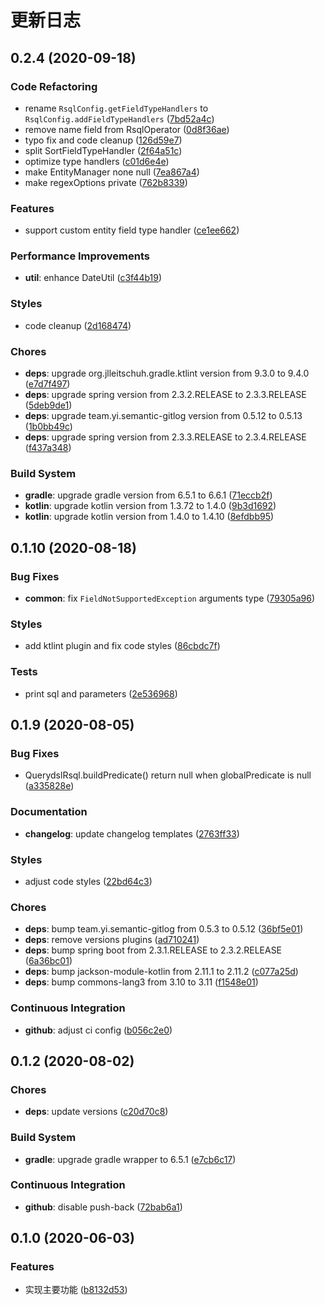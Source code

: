 # 更新日志

## 0.2.4 (2020-09-18)

### Code Refactoring

- rename `RsqlConfig.getFieldTypeHandlers` to `RsqlConfig.addFieldTypeHandlers` ([7bd52a4c](https://github.com/ymind/rsql-querydsl/commit/7bd52a4c4f5314ec5ef80ccc038702ffbb229363))
- remove name field from RsqlOperator ([0d8f36ae](https://github.com/ymind/rsql-querydsl/commit/0d8f36ae77a1e185f6297123984e9fc8a3fa6582))
- typo fix and code cleanup ([126d59e7](https://github.com/ymind/rsql-querydsl/commit/126d59e7dabb1ff32b08e1bfa31a979f17fe8612))
- split SortFieldTypeHandler ([2f64a51c](https://github.com/ymind/rsql-querydsl/commit/2f64a51c0c5646f311f6a137d3bc613bc4caf1f8))
- optimize type handlers ([c01d6e4e](https://github.com/ymind/rsql-querydsl/commit/c01d6e4e1b3a21ab3030d63b9b0955b76ddd10ea))
- make EntityManager none null ([7ea867a4](https://github.com/ymind/rsql-querydsl/commit/7ea867a4a49327f7341e19ace69742a9aec45175))
- make regexOptions private ([762b8339](https://github.com/ymind/rsql-querydsl/commit/762b83399b40e30ba8b8c7b3aaebd9f6d023347c))


### Features

- support custom entity field type handler ([ce1ee662](https://github.com/ymind/rsql-querydsl/commit/ce1ee662c714e068af3b8a52a0f0e4c731d46fd6))


### Performance Improvements

- **util**: enhance DateUtil ([c3f44b19](https://github.com/ymind/rsql-querydsl/commit/c3f44b1979daccce6acc057dbe3b283122ed454c))


### Styles

- code cleanup ([2d168474](https://github.com/ymind/rsql-querydsl/commit/2d168474ed319c04de6831c43a131112e87c3448))


### Chores

- **deps**: upgrade org.jlleitschuh.gradle.ktlint version from 9.3.0 to 9.4.0 ([e7d7f497](https://github.com/ymind/rsql-querydsl/commit/e7d7f497b1e8a0e0283f1717343787f62351690a))
- **deps**: upgrade spring version from 2.3.2.RELEASE to 2.3.3.RELEASE ([5deb9de1](https://github.com/ymind/rsql-querydsl/commit/5deb9de17eb5d3896d306c942c1f9982aa12d08d))
- **deps**: upgrade team.yi.semantic-gitlog version from 0.5.12 to 0.5.13 ([1b0bb49c](https://github.com/ymind/rsql-querydsl/commit/1b0bb49c02428a1850f7edf5ffa6525d8ab4cf24))
- **deps**: upgrade spring version from 2.3.3.RELEASE to 2.3.4.RELEASE ([f437a348](https://github.com/ymind/rsql-querydsl/commit/f437a34861970107a3ef251f465e774bb012bf00))


### Build System

- **gradle**: upgrade gradle version from 6.5.1 to 6.6.1 ([71eccb2f](https://github.com/ymind/rsql-querydsl/commit/71eccb2f3f91822bb1f853a690ef6f82717b700a))
- **kotlin**: upgrade kotlin version from 1.3.72 to 1.4.0 ([9b3d1692](https://github.com/ymind/rsql-querydsl/commit/9b3d1692fecdfeaae041ae7a3cc1c1014c6aa947))
- **kotlin**: upgrade kotlin version from 1.4.0 to 1.4.10 ([8efdbb95](https://github.com/ymind/rsql-querydsl/commit/8efdbb951464e668074d36d872242ef2620c481a))


## 0.1.10 (2020-08-18)

### Bug Fixes

- **common**: fix `FieldNotSupportedException` arguments type ([79305a96](https://github.com/ymind/rsql-querydsl/commit/79305a960f69425cad91dc583ea257fd63b1cfae))


### Styles

- add ktlint plugin and fix code styles ([86cbdc7f](https://github.com/ymind/rsql-querydsl/commit/86cbdc7fff7d12af278b569fed3d1140aa7a535c))


### Tests

- print sql and parameters ([2e536968](https://github.com/ymind/rsql-querydsl/commit/2e536968f1cddbca14ecca7561d15da4568872be))


## 0.1.9 (2020-08-05)

### Bug Fixes

- QuerydslRsql.buildPredicate() return null when globalPredicate is null ([a335828e](https://github.com/ymind/rsql-querydsl/commit/a335828e0f1c2b9dfaa4101dc03a96ff10aa92d4))


### Documentation

- **changelog**: update changelog templates ([2763ff33](https://github.com/ymind/rsql-querydsl/commit/2763ff33d0c2a5724a76d2790fcbc026526c62bd))


### Styles

- adjust code styles ([22bd64c3](https://github.com/ymind/rsql-querydsl/commit/22bd64c3221f82cdbb96aaf3291bc33714595fa5))


### Chores

- **deps**: bump team.yi.semantic-gitlog from 0.5.3 to 0.5.12 ([36bf5e01](https://github.com/ymind/rsql-querydsl/commit/36bf5e01191d3691c0c73c4fc0bdfea6144469e8))
- **deps**: remove versions plugins ([ad710241](https://github.com/ymind/rsql-querydsl/commit/ad7102414c2e1a845b9dda95d457c0eb7668aa70))
- **deps**: bump spring boot from 2.3.1.RELEASE to 2.3.2.RELEASE ([6a36bc01](https://github.com/ymind/rsql-querydsl/commit/6a36bc01b6dfb7ce9333ee756507c2c044ad17c8))
- **deps**: bump jackson-module-kotlin from 2.11.1 to 2.11.2 ([c077a25d](https://github.com/ymind/rsql-querydsl/commit/c077a25d2d035ec4156f0d372e2533cc96c65df4))
- **deps**: bump commons-lang3 from 3.10 to 3.11 ([f1548e01](https://github.com/ymind/rsql-querydsl/commit/f1548e01b77ff988cc0a8f76851afa65e50a71aa))


### Continuous Integration

- **github**: adjust ci config ([b056c2e0](https://github.com/ymind/rsql-querydsl/commit/b056c2e0e60da73d749e03f82043173915ee91cf))


## 0.1.2 (2020-08-02)

### Chores

- **deps**: update versions ([c20d70c8](https://github.com/ymind/rsql-querydsl/commit/c20d70c8447c13c055f80bdb950816c533855cfc))


### Build System

- **gradle**: upgrade gradle wrapper to 6.5.1 ([e7cb6c17](https://github.com/ymind/rsql-querydsl/commit/e7cb6c17d89e77067610fbe8216d21b886b99928))


### Continuous Integration

- **github**: disable push-back ([72bab6a1](https://github.com/ymind/rsql-querydsl/commit/72bab6a185119ea11cc8c508f0d20b99d4a2d6a5))


## 0.1.0 (2020-06-03)

### Features

- 实现主要功能 ([b8132d53](https://github.com/ymind/rsql-querydsl/commit/b8132d53c66694f519bc5104d3843f934a008200))

